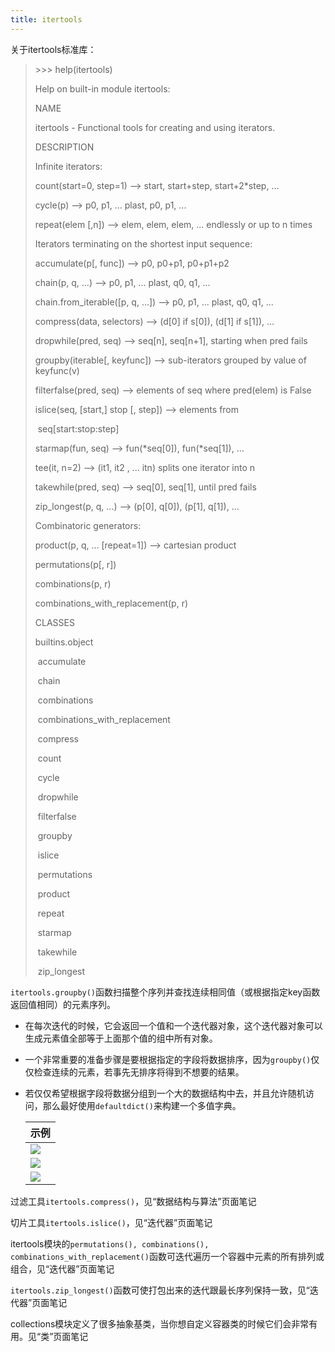```yaml
---
title: itertools
---
```


关于itertools标准库：

> \>>> help(itertools)
>
> Help on built-in module itertools:
>
>  
>
> NAME
>
>   itertools - Functional tools for creating and using iterators.
>
>  
>
> DESCRIPTION
>
>   Infinite iterators:
>
>   count(start=0, step=1) --> start, start+step, start+2*step, ...
>
>   cycle(p) --> p0, p1, ... plast, p0, p1, ...
>
>   repeat(elem [,n]) --> elem, elem, elem, ... endlessly or up to n times
>
>  
>
>   Iterators terminating on the shortest input sequence:
>
>   accumulate(p[, func]) --> p0, p0+p1, p0+p1+p2
>
>   chain(p, q, ...) --> p0, p1, ... plast, q0, q1, ...
>
>   chain.from_iterable([p, q, ...]) --> p0, p1, ... plast, q0, q1, ...
>
>   compress(data, selectors) --> (d[0] if s[0]), (d[1] if s[1]), ...
>
>   dropwhile(pred, seq) --> seq[n], seq[n+1], starting when pred fails
>
>   groupby(iterable[, keyfunc]) --> sub-iterators grouped by value of keyfunc(v)
>
>   filterfalse(pred, seq) --> elements of seq where pred(elem) is False
>
>   islice(seq, [start,] stop [, step]) --> elements from
>
> ​      seq[start:stop:step]
>
>   starmap(fun, seq) --> fun(*seq[0]), fun(*seq[1]), ...
>
>   tee(it, n=2) --> (it1, it2 , ... itn) splits one iterator into n
>
>   takewhile(pred, seq) --> seq[0], seq[1], until pred fails
>
>   zip_longest(p, q, ...) --> (p[0], q[0]), (p[1], q[1]), ...
>
>  
>
>   Combinatoric generators:
>
>   product(p, q, ... [repeat=1]) --> cartesian product
>
>   permutations(p[, r])
>
>   combinations(p, r)
>
>   combinations_with_replacement(p, r)
>
>  
>
> CLASSES
>
>   builtins.object
>
> ​    accumulate
>
> ​    chain
>
> ​    combinations
>
> ​    combinations_with_replacement
>
> ​    compress
>
> ​    count
>
> ​    cycle
>
> ​    dropwhile
>
> ​    filterfalse
>
> ​    groupby
>
> ​    islice
>
> ​    permutations
>
> ​    product
>
> ​    repeat
>
> ​    starmap
>
> ​    takewhile
>
> ​    zip_longest

`itertools.groupby()`函数扫描整个序列并查找连续相同值（或根据指定key函数返回值相同）的元素序列。

- 在每次迭代的时候，它会返回一个值和一个迭代器对象，这个迭代器对象可以生成元素值全部等于上面那个值的组中所有对象。

- 一个非常重要的准备步骤是要根据指定的字段将数据排序，因为`groupby()`仅仅检查连续的元素，若事先无排序将得到不想要的结果。

- 若仅仅希望根据字段将数据分组到一个大的数据结构中去，并且允许随机访问，那么最好使用`defaultdict()`来构建一个多值字典。

    | 示例                                                 |
    | ---------------------------------------------------- |
    | ![](https://chua-n.gitee.io/figure-bed/notebook/Python/267.png) |
    | ![](https://chua-n.gitee.io/figure-bed/notebook/Python/268.png) |
    | ![](https://chua-n.gitee.io/figure-bed/notebook/Python/269.png) |

过滤工具`itertools.compress()`，见“数据结构与算法”页面笔记

切片工具`itertools.islice()`，见“迭代器”页面笔记

itertools模块的`permutations(), combinations(), combinations_with_replacement()`函数可迭代遍历一个容器中元素的所有排列或组合，见“迭代器”页面笔记

`itertools.zip_longest()`函数可使打包出来的迭代跟最长序列保持一致，见“迭代器”页面笔记

collections模块定义了很多抽象基类，当你想自定义容器类的时候它们会非常有用。见“类”页面笔记